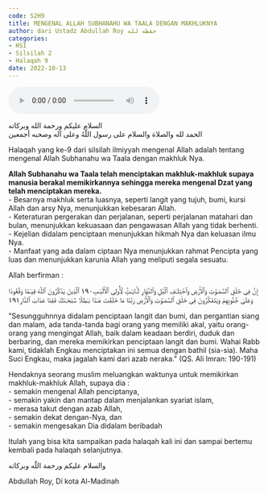 ```yaml
---
code: S2H9
title: MENGENAL ALLAH SUBHANAHU WA TAALA DENGAN MAKHLUKNYA
author: dari Ustadz Abdullah Roy حفظه لله
categories:
- HSI
- Silsilah 2
- Halaqah 9
date: 2022-10-13
---
```


<audio controls="" src="https://docs.google.com/uc?export=open&id=11JXo4-M1QQ7hExmyIbXJVw2WNKRxid2v"></audio>

<div class="dalil">
  السلام عليكم ورحمة الله وبركاته
  <br>
  الحمد لله والصلاة والسلام على رسول اللَّهُ وعلى آله وصحبه أجمعين
</div>

Halaqah yang ke-9 dari silsilah ilmiyyah mengenal Allah adalah tentang mengenal Allah Subhanahu wa Taala dengan makhluk Nya.

<p>
  <b>Allah Subhanahu wa Taala telah menciptakan makhluk-makhluk supaya manusia berakal memikirkannya sehingga mereka mengenal Dzat yang telah menciptakan mereka.</b>
  <br>- Besarnya makhluk serta luasnya, seperti langit yang tujuh, bumi, kursi Allah dan arsy Nya, menunjukkan kebesaran Allah.
  <br>- Keteraturan pergerakan dan perjalanan, seperti perjalanan matahari dan bulan, menunjukkan kekuasaan dan pengawasan Allah yang tidak berhenti.
  <br>- Kejelian didalam penciptaan menunjukkan hikmah Nya dan keluasan ilmu Nya. 
  <br>- Manfaat yang ada dalam ciptaan Nya menunjukkan rahmat Pencipta yang luas dan menunjukkan karunia Allah yang meliputi segala sesuatu.
</p>

Allah berfirman : 
<div class="dalil">
  إِنَّ فِى خَلْقِ ٱلسَّمَـٰوَٰتِ وَٱلْأَرْضِ وَٱخْتِلَـٰفِ ٱلَّيْلِ وَٱلنَّهَارِ لَـَٔايَـٰتٍۢ لِّأُولِى ٱلْأَلْبَـٰبِ١٩٠ ٱلَّذِينَ يَذْكُرُونَ ٱللَّهَ قِيَـٰمًا وَقُعُودًا وَعَلَىٰ جُنُوبِهِمْ وَيَتَفَكَّرُونَ فِى خَلْقِ ٱلسَّمَـٰوَٰتِ وَٱلْأَرْضِ رَبَّنَا مَا خَلَقْتَ هَـٰذَا بَـٰطِلًا سُبْحَـٰنَكَ فَقِنَا عَذَابَ ٱلنَّارِ١٩١
  <p>
  "Sesungguhnnya didalam penciptaan langit dan bumi, dan pergantian siang dan malam, ada tanda-tanda bagi orang yang memiliki akal, yaitu orang-orang yang mengingat Allah, baik dalam keadaan berdiri, duduk dan berbaring, dan mereka memikirkan penciptaan langit dan bumi. Wahai Rabb kami, tidaklah Engkau menciptakan ini semua dengan bathil (sia-sia). Maha Suci Engkau, maka jagalah kami dari azab neraka." (QS. Ali Imran: 190-191)
  </p>
</div>

<p>
  Hendaknya seorang muslim meluangkan waktunya untuk memikirkan makhluk-makhluk Allah, supaya dia :
  <br>- semakin mengenal Allah penciptanya,
  <br>- semakin yakin dan mantap dalam menjalankan syariat islam,
  <br>- merasa takut dengan azab Allah,
  <br>- semakin dekat dengan-Nya, dan
  <br>- semakin mengesakan Dia didalam beribadah
</p>

Itulah yang bisa kita sampaikan pada halaqah kali ini dan sampai bertemu kembali pada halaqah selanjutnya.

<div class="dalil">
والسلام عليكم ورحمة اللّه وبركاته
</div>

<p class="signature">
Abdullah Roy, 
Di kota Al-Madinah
</p>